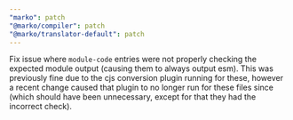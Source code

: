 ```yaml
---
"marko": patch
"@marko/compiler": patch
"@marko/translator-default": patch
---
```


Fix issue where `module-code` entries were not properly checking the expected module output (causing them to always output esm). This was previously fine due to the cjs conversion plugin running for these, however a recent change caused that plugin to no longer run for these files since (which should have been unnecessary, except for that they had the incorrect check).
